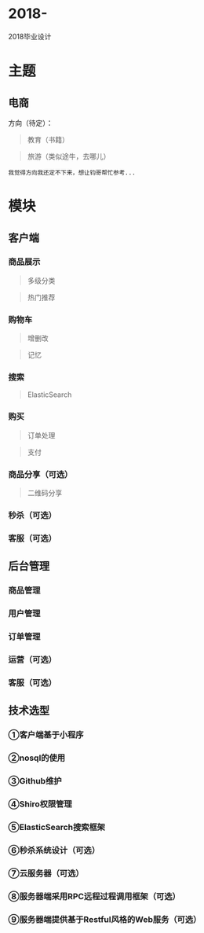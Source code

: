 # 2018-
2018毕业设计
# **主题**
## 电商
方向（待定）： 
> 教育（书籍）

> 旅游（类似途牛，去哪儿）

`我觉得方向我还定不下来，想让钧哥帮忙参考...`

# 模块

## 客户端

### 商品展示
> 多级分类

> 热门推荐

### 购物车
> 增删改

> 记忆

### 搜索
> ElasticSearch

### 购买
> 订单处理

> 支付

### 商品分享（可选）
> 二维码分享

### 秒杀（可选）

### 客服（可选）

## 后台管理

### 商品管理

### 用户管理

### 订单管理

### 运营（可选）

### 客服（可选）

## 技术选型

### ①客户端基于小程序

### ②nosql的使用

### ③Github维护

### ④Shiro权限管理

### ⑤ElasticSearch搜索框架

### ⑥秒杀系统设计（可选）

### ⑦云服务器（可选）

### ⑧服务器端采用RPC远程过程调用框架（可选）

### ⑨服务器端提供基于Restful风格的Web服务（可选）

